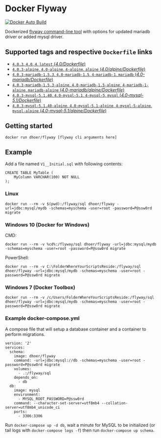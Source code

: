 # Docker Flyway

[![Docker Auto Build](https://img.shields.io/docker/automated/dhoer/flyway.svg?style=flat-square)][docker]

[docker]: https://hub.docker.com/r/dhoer/flyway/

Dockerized [flyway command-line tool](https://flywaydb.org/getstarted/firststeps/commandline) with options for updated mariadb driver or added mysql driver.

## Supported tags and respective `Dockerfile` links

-	[`4.0.3`, `4.0`, `4`, `latest` (*4.0/Dockerfile*)](https://github.com/dhoer/docker-flyway/blob/master/4.0/Dockerfile)
-	[`4.0.3-alpine`, `4.0-alpine`, `4-alpine`, `alpine` (*4.0/alpine/Dockerfile*)](https://github.com/dhoer/docker-flyway/blob/master/4.0/alpine/Dockerfile)
-	[`4.0.3-mariadb-1.5.3`, `4.0-mariadb-1.5`, `4-mariadb-1`, `mariadb` (*4.0-mariadb/Dockerfile*)](https://github.com/dhoer/docker-flyway/blob/master/4.0-mariadb/Dockerfile)
-	[`4.0.3-mariadb-1.5.3-alpine`, `4.0-mariadb-1.5-alpine`, `4-mariadb-1-alpine`, `mariadb-alpine` (*4.0-mariadb/alpine/Dockerfile*)](https://github.com/dhoer/docker-flyway/blob/master/4.0-mariadb/alpine/Dockerfile)
-	[`4.0.3-mysql-5.1.40`, `4.0-mysql-5.1`, `4-mysql-5`, `mysql` (*4.0-mysql-5.1/Dockerfile*)](https://github.com/dhoer/docker-flyway/blob/master/4.0-mysql-5.1/Dockerfile)
-	[`4.0.3-mysql-5.1.40-alpine`, `4.0-mysql-5.1-alpine`, `4-mysql-5-alpine`, `mysql-alpine` (*4.0-mysql-5.1/alpine/Dockerfile*)](https://github.com/dhoer/docker-flyway/blob/master/4.0-mysql-5.1/alpine/Dockerfile)

## Getting started

`docker run dhoer/flyway [flyway cli arguments here]`

## Example

Add a file named `V1__Initial.sql` with following contents:

```
CREATE TABLE MyTable (
    MyColumn VARCHAR(100) NOT NULL
);

```

### Linux
`docker run --rm -v $(pwd):/flyway/sql dhoer/flyway -url=jdbc:mysql/mydb -schemas=myschema -user=root -password=P@ssw0rd migrate`

### Windows 10 (Docker for Windows)
CMD:

`docker run --rm -v %cd%:/flyway/sql dhoer/flyway -url=jdbc:mysql/mydb -schemas=myschema -user=root -password=P@ssw0rd migrate`

PowerShell:

`docker run --rm -v C:\FolderWhereYourScriptsReside:/flyway/sql dhoer/flyway -url=jdbc:mysql/mydb -schemas=myschema -user=root -password=P@ssw0rd migrate`

### Windows 7 (Docker Toolbox)

`docker run --rm -v /c/Users/FolderWhereYourScriptsReside:/flyway/sql dhoer/flyway -url=jdbc:mysql/mydb -schemas=myschema -user=root -password=P@ssw0rd migrate`

### Example docker-compose.yml

A compose file that will setup a database container and a container to perform migrations.

```
version: '2'
services:
  schema:
    image: dhoer/flyway
    command: -url=jdbc:mysql://db -schemas=myschema -user=root -password=P@ssw0rd migrate
    volumes:
      - .:/flyway/sql
    depends_on:
      - db
  db:
    image: mysql
    environment:
      - MYSQL_ROOT_PASSWORD=P@ssw0rd
    command: --character-set-server=utf8mb4 --collation-server=utf8mb4_unicode_ci
    ports:
      - 3306:3306
```

Run `docker-compose up -d db`, wait a minute for MySQL to be initialized (or tail logs with `docker-compose logs -f`) then run `docker-compose up schema`.
